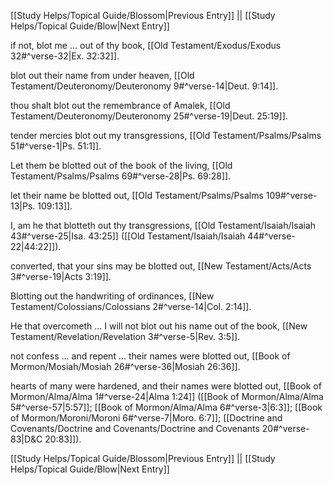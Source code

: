 [[Study Helps/Topical Guide/Blossom|Previous Entry]]  ||  [[Study Helps/Topical Guide/Blow|Next Entry]]

 if not, blot me ... out of thy book, [[Old Testament/Exodus/Exodus 32#^verse-32|Ex. 32:32]].

 blot out their name from under heaven, [[Old Testament/Deuteronomy/Deuteronomy 9#^verse-14|Deut. 9:14]].

 thou shalt blot out the remembrance of Amalek, [[Old Testament/Deuteronomy/Deuteronomy 25#^verse-19|Deut. 25:19]].

 tender mercies blot out my transgressions, [[Old Testament/Psalms/Psalms 51#^verse-1|Ps. 51:1]].

 Let them be blotted out of the book of the living, [[Old Testament/Psalms/Psalms 69#^verse-28|Ps. 69:28]].

 let their name be blotted out, [[Old Testament/Psalms/Psalms 109#^verse-13|Ps. 109:13]].

 I, am he that blotteth out thy transgressions, [[Old Testament/Isaiah/Isaiah 43#^verse-25|Isa. 43:25]] ([[Old Testament/Isaiah/Isaiah 44#^verse-22|44:22]]).

 converted, that your sins may be blotted out, [[New Testament/Acts/Acts 3#^verse-19|Acts 3:19]].

 Blotting out the handwriting of ordinances, [[New Testament/Colossians/Colossians 2#^verse-14|Col. 2:14]].

 He that overcometh ... I will not blot out his name out of the book, [[New Testament/Revelation/Revelation 3#^verse-5|Rev. 3:5]].

 not confess ... and repent ... their names were blotted out, [[Book of Mormon/Mosiah/Mosiah 26#^verse-36|Mosiah 26:36]].

 hearts of many were hardened, and their names were blotted out, [[Book of Mormon/Alma/Alma 1#^verse-24|Alma 1:24]] ([[Book of Mormon/Alma/Alma 5#^verse-57|5:57]]; [[Book of Mormon/Alma/Alma 6#^verse-3|6:3]]; [[Book of Mormon/Moroni/Moroni 6#^verse-7|Moro. 6:7]]; [[Doctrine and Covenants/Doctrine and Covenants/Doctrine and Covenants 20#^verse-83|D&C 20:83]]).

[[Study Helps/Topical Guide/Blossom|Previous Entry]]  ||  [[Study Helps/Topical Guide/Blow|Next Entry]]